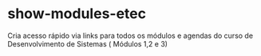 # show-modules-etec
Cria acesso rápido via links para todos os módulos e agendas do curso de Desenvolvimento de Sistemas ( Módulos 1,2 e 3)

